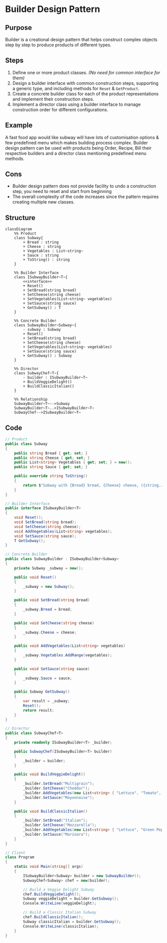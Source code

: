 # Builder Design Pattern

## Purpose
Builder is a creational design pattern that helps construct complex objects step by step to produce products of different types.

## Steps
1. Define one or more product classes. *(No need for common interface for them)*
2. Design a builder interface with common construction steps, supporting a generic type, and including methods for `Reset` & `GetProduct`.
3. Create a concrete builder class for each of the product representations and implement their construction steps.
4. Implement a director class using a builder interface to manage construction order for different configurations.

## Example
A fast food app would like subway will have lots of customisation options & few predefined menu which makes building process complex. Builder design pattern can be used with products being Order, Recipe, Bill their respective builders and a director class mentioning predefined menu methods.

## Cons
- Builder design pattern does not provide facility to undo a construction step, you need to reset and start from beginning
- The overall complexity of the code increases since the pattern requires creating multiple new classes.

## Structure
```mermaid
classDiagram
    %% Product
    class Subway{
        + Bread : string
        + Cheese : string
        + Vegetables : List~string~
        + Sauce : string
        + ToString() : string
    }

    %% Builder Interface
    class ISubwayBuilder~T~{
        <<interface>>
        + Reset()
        + SetBread(string bread)
        + SetCheese(string cheese)
        + SetVegetables(List~string~ vegetables)
        + SetSauce(string sauce)
        + GetSubway() : T
    }

    %% Concrete Builder
    class SubwayBuilder~Subway~{
        - subway : Subway
        + Reset()
        + SetBread(string bread)
        + SetCheese(string cheese)
        + SetVegetables(List~string~ vegetables)
        + SetSauce(string sauce)
        + GetSubway() : Subway
    }

    %% Director
    class SubwayChef~T~{
        - builder : ISubwayBuilder~T~
        + BuildVeggieDelight()
        + BuildClassicItalian()
    }

    %% Relationship
    SubwayBuilder~T~-->Subway
    SubwayBuilder~T~..>ISubwayBuilder~T~
    SubwayChef-->ISubwayBuilder~T~
```

## Code
```csharp
// Product
public class Subway
{
    public string Bread { get; set; }
    public string Cheese { get; set; }
    public List<string> Vegetables { get; set; } = new();
    public string Sauce { get; set; }

    public override string ToString()
    {
        return $"Subway with {Bread} bread, {Cheese} cheese, ({string.Join(", ", Vegetables)}) vegetables and {Sauce} sauce.";
    }
}

// Builder Interface
public interface ISubwayBuilder<T>
{
    void Reset();
    void SetBread(string bread);
    void SetCheese(string cheese);
    void AddVegetables(List<string> vegetables);
    void SetSauce(string sauce);
    T GetSubway();
}

// Concrete Builder
public class SubwayBuilder : ISubwayBuilder<Subway>
{
    private Subway _subway = new();

    public void Reset()
    {
        _subway = new Subway();
    }

    public void SetBread(string bread)
    {
        _subway.Bread = bread;
    }

    public void SetCheese(string cheese)
    {
        _subway.Cheese = cheese;
    }

    public void AddVegetables(List<string> vegetables)
    {
        _subway.Vegetables.AddRange(vegetables);
    }

    public void SetSauce(string sauce)
    {
        _subway.Sauce = sauce;
    }

    public Subway GetSubway()
    {
        var result = _subway;
        Reset();
        return result;
    }
}

// Director
public class SubwayChef<T>
{
    private readonly ISubwayBuilder<T> _builder;

    public SubwayChef(ISubwayBuilder<T> builder)
    {
        _builder = builder;
    }

    public void BuildVeggieDelight()
    {
        _builder.SetBread("Multigrain");
        _builder.SetCheese("Cheddar");
        _builder.AddVegetables(new List<string> { "Lettuce", "Tomato", "Cucumber", "Onions" });
        _builder.SetSauce("Mayonnaise");
    }

    public void BuildClassicItalian()
    {
        _builder.SetBread("Italian");
        _builder.SetCheese("Mozzarella");
        _builder.AddVegetables(new List<string> { "Lettuce", "Green Peppers" });
        _builder.SetSauce("Marinara");
    }
}

// Client
class Program
{
    static void Main(string[] args)
    {
        ISubwayBuilder<Subway> builder = new SubwayBuilder();
        SubwayChef<Subway> chef = new(builder);

        // Build a Veggie Delight Subway
        chef.BuildVeggieDelight();
        Subway veggieDelight = builder.GetSubway();
        Console.WriteLine(veggieDelight);

        // Build a Classic Italian Subway
        chef.BuildClassicItalian();
        Subway classicItalian = builder.GetSubway();
        Console.WriteLine(classicItalian);
    }
}
```
